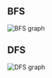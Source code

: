 ## BFS

![BFS graph](http://i.imgur.com/Pj7EEbA.png)

## DFS

![DFS graph](http://i.imgur.com/uMdnI9Q.png)
